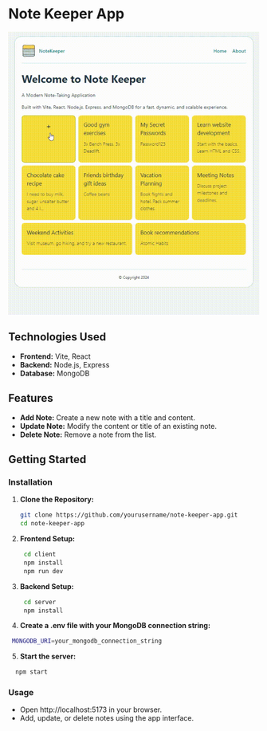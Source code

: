 # Note Keeper App

![Alt text](noteapp.gif)

## Technologies Used

- **Frontend:** Vite, React
- **Backend:** Node.js, Express
- **Database:** MongoDB

## Features

- **Add Note:** Create a new note with a title and content.
- **Update Note:** Modify the content or title of an existing note.
- **Delete Note:** Remove a note from the list.

## Getting Started

### Installation

1. **Clone the Repository:**

   ```bash
   git clone https://github.com/yourusername/note-keeper-app.git
   cd note-keeper-app

   ```

2. **Frontend Setup:**

   ```bash
    cd client
    npm install
    npm run dev

   ```

3. **Backend Setup:**

   ```bash
    cd server
    npm install

   ```

4. **Create a .env file with your MongoDB connection string:**

```bash
 MONGODB_URI=your_mongodb_connection_string

```

5.  **Start the server:**

```bash
  npm start
```

### Usage

- Open http://localhost:5173 in your browser.
- Add, update, or delete notes using the app interface.
